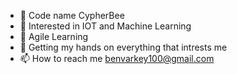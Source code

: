 - 👋 Code name  CypherBee
- 👀 Interested in IOT and Machine Learning
- 🌱 Agile Learning
- 💞️ Getting my hands on everything that intrests me
- 📫 How to reach me benvarkey100@gmail.com

<!---
deadwalker10s/deadwalker10s is a ✨ special ✨ repository because its `README.md` (this file) appears on your GitHub profile.
You can click the Preview link to take a look at your changes.
--->
